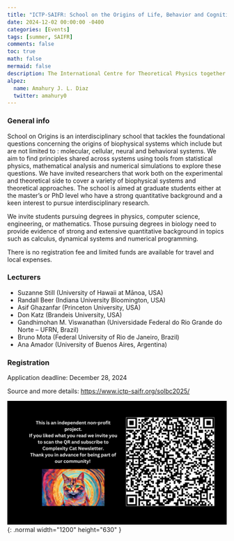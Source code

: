 ```yaml
---
title: "ICTP-SAIFR: School on the Origins of Life, Behavior and Cognition"
date: 2024-12-02 00:00:00 -0400
categories: [Events]
tags: [summer, SAIFR]
comments: false
toc: true
math: false
mermaid: false
description: The International Centre for Theoretical Physics together with the South American Institute for Fundamental Research are organizing a on the origin of life at São Paulo, Brazil.
alpez:
  name: Amahury J. L. Diaz
  twitter: amahury0
---
```

### General info
School on Origins is an interdisciplinary school that tackles the foundational questions concerning the origins of biophysical systems which include but are not limited to : molecular, cellular, neural and behavioral systems. We aim to find principles shared across systems using tools from statistical physics, mathematical analysis and numerical simulations to explore these questions. We have invited researchers that work both on the experimental and theoretical side to cover a variety of biophysical systems and theoretical approaches. The school is aimed at graduate students either at the master’s or PhD level who have a strong quantitative background and a keen interest to pursue interdisciplinary research.

We invite students pursuing degrees in physics, computer science, engineering, or mathematics. Those pursuing degrees in biology need to provide evidence of strong and extensive quantitative background in topics such as calculus, dynamical systems and numerical programming.

There is no registration fee and limited funds are available for travel and local expenses.

### Lecturers
- Suzanne Still (University of Hawaii at Mānoa, USA)
- Randall Beer (Indiana University Bloomington, USA)
- Asif Ghazanfar (Princeton University, USA)
- Don Katz (Brandeis University, USA)
- Gandhimohan M. Viswanathan (Universidade Federal do Rio Grande do Norte – UFRN, Brazil)
- Bruno Mota (Federal University of Rio de Janeiro, Brazil)
- Ana Amador (University of Buenos Aires,  Argentina)

### Registration
Application deadline: December 28, 2024

Source and more details: https://www.ictp-saifr.org/solbc2025/

![Desktop View](/assets/img/fix/complexity-cat-newsletter.png){: .normal width="1200" height="630" }
